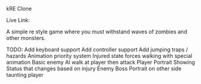 kRE Clone

Live Link:

A simple re style game where you must withstand waves of zombies and other monsters.

TODO:
Add keyboard support
Add controller support
Add jumping traps / hazards
Animation priority system
Injured state forces walking with special animation
Basic enemy AI walk at player then attack
Player Portrait Showing Status that changes based on injury
Enemy Boss Portrait on other side taunting player
